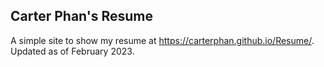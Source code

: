 ## Carter Phan's Resume

A simple site to show my resume at https://carterphan.github.io/Resume/. Updated as of February 2023.
